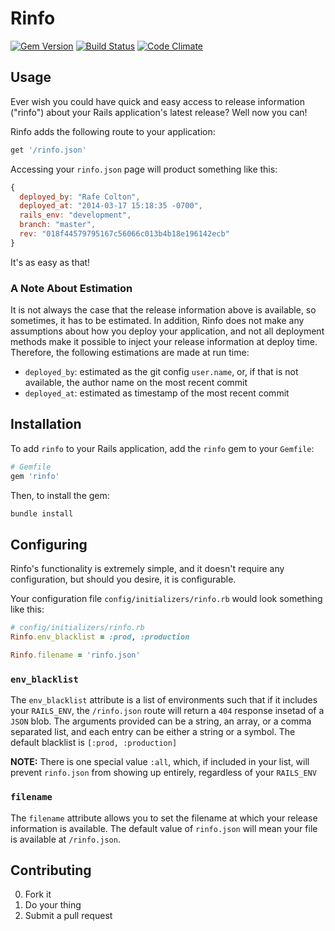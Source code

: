 # Rinfo

[![Gem Version](https://badge.fury.io/rb/rinfo.png)](http://badge.fury.io/rb/rinfo)
[![Build Status](https://travis-ci.org/rafecolton/rinfo.png?branch=master)](https://travis-ci.org/rafecolton/rinfo)
[![Code Climate](https://codeclimate.com/github/rafecolton/rinfo.png)](https://codeclimate.com/github/rafecolton/rinfo)

## Usage

Ever wish you could have quick and easy access to release information
("rinfo") about your Rails application's latest release?  Well now you
can!

Rinfo adds the following route to your application:

```ruby
get '/rinfo.json'
```

Accessing your `rinfo.json` page will product something like this:

```javascript
{
  deployed_by: "Rafe Colton",
  deployed_at: "2014-03-17 15:18:35 -0700",
  rails_env: "development",
  branch: "master",
  rev: "018f44579795167c56066c013b4b18e196142ecb"
}
```

It's as easy as that!

### A Note About Estimation

It is not always the case that the release information above is
available, so sometimes, it has to be estimated.  In addition, Rinfo
does not make any assumptions about how you deploy your application, and
not all deployment methods make it possible to inject your release
information at deploy time.  Therefore, the following estimations are
made at run time:

* `deployed_by`: estimated as the git config `user.name`, or, if that is
  not available, the author name on the most recent commit
* `deployed_at`: estimated as timestamp of the most recent commit

## Installation

To add `rinfo` to your Rails application, add the `rinfo` gem to your `Gemfile`:

```ruby
# Gemfile
gem 'rinfo'
```

Then, to install the gem:

```bash
bundle install
```

## Configuring

Rinfo's functionality is extremely simple, and it doesn't require any
configuration, but should you desire, it is configurable.

Your configuration file `config/initializers/rinfo.rb` would look
something like this:

```ruby
# config/initializers/rinfo.rb
Rinfo.env_blacklist = :prod, :production

Rinfo.filename = 'rinfo.json'
```

### `env_blacklist`

The `env_blacklist` attribute is a list of environments such that if it
includes your `RAILS_ENV`, the `/rinfo.json` route will return a `404`
response insetad of a `JSON` blob.  The arguments provided can be a
string, an array, or a comma separated list, and each entry can be
either a string or a symbol.  The default blacklist is `[:prod,
:production]`

**NOTE:** There is one special value `:all`, which, if included in your
list, will prevent `rinfo.json` from showing up entirely, regardless of
your `RAILS_ENV`

### `filename`

The `filename` attribute allows you to set the filename at which your
release information is available.  The default value of `rinfo.json` will
mean your file is available at `/rinfo.json`.

## Contributing

0. Fork it
0. Do your thing
0. Submit a pull request
